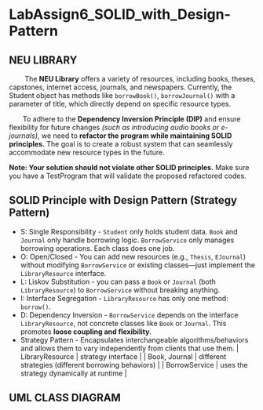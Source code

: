 # LabAssign6_SOLID_with_Design-Pattern
## NEU LIBRARY
&emsp;&emsp; The **NEU Library** offers a variety of resources, including books, theses, capstones, internet access, journals, and newspapers.
Currently, the Student object has methods like `borrowBook()`, `borrowJournal()` with a parameter of title, which directly depend on specific resource types.

&emsp;&emsp;To adhere to the **Dependency Inversion Principle (DIP)** and ensure flexibility for future changes *(such as introducing audio books or e-journals)*, we need to **refactor the program while maintaining SOLID principles.** The goal is to create a robust system that can seamlessly accommodate new resource types in the future.

**Note: Your solution should not violate other SOLID principles.** Make sure you have a TestProgram that will validate the proposed refactored codes.

## SOLID Principle with Design Pattern (Strategy Pattern)
- S: Single Responsibility - `Student` only holds student data. `Book` and `Journal` only handle borrowing logic. `BorrowService` only manages borrowing operations. Each class does one job.
- O: Open/Closed - You can add new resources (e.g., `Thesis`, `EJournal`) without modifying `BorrowService` or existing classes—just implement the `LibraryResource` interface.
- L: Liskov Substitution - you can pass a `Book` or `Journal` (both `LibraryResource`) to `BorrowService` without breaking anything.
- I: Interface Segregation - `LibraryResource` has only one method: `borrow()`. 
- D: Dependency Inversion - `BorrowService` depends on the interface `LibraryResource`, not concrete classes like `Book` or `Journal`. This promotes **loose coupling and flexibility**.
- Strategy Pattern - Encapsulates interchangeable algorithms/behaviors and allows them to vary independently from clients that use them.
| LibraryResource | strategy interface |
| Book, Journal | different strategies (different borrowing behaviors) |
| BorrowService | uses the strategy dynamically at runtime |
## UML CLASS DIAGRAM
